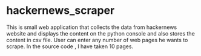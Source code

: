 # hackernews_scraper
This is small web application that collects the data from hackernews website and displays the content on the python console and also stores the content in csv file. 
User can enter any number of web pages he wants to scrape. In the source code , I have taken 10 pages.
